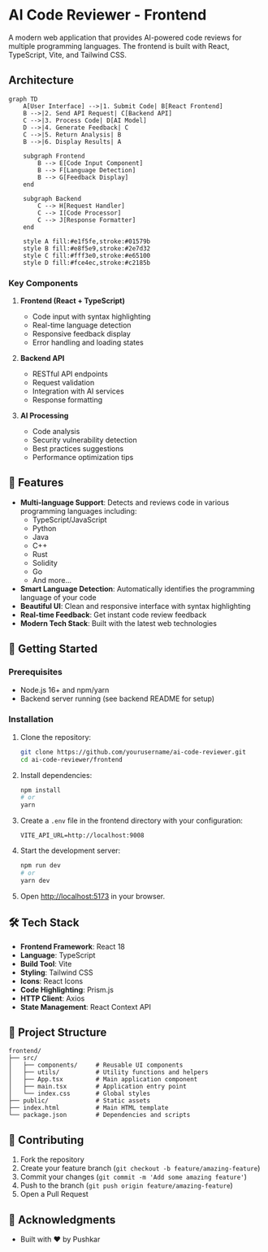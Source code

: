 # AI Code Reviewer - Frontend

A modern web application that provides AI-powered code reviews for multiple programming languages. The frontend is built with React, TypeScript, Vite, and Tailwind CSS.

## Architecture

```mermaid
graph TD
    A[User Interface] -->|1. Submit Code| B[React Frontend]
    B -->|2. Send API Request| C[Backend API]
    C -->|3. Process Code| D[AI Model]
    D -->|4. Generate Feedback| C
    C -->|5. Return Analysis| B
    B -->|6. Display Results| A

    subgraph Frontend
        B --> E[Code Input Component]
        B --> F[Language Detection]
        B --> G[Feedback Display]
    end

    subgraph Backend
        C --> H[Request Handler]
        C --> I[Code Processor]
        C --> J[Response Formatter]
    end

    style A fill:#e1f5fe,stroke:#01579b
    style B fill:#e8f5e9,stroke:#2e7d32
    style C fill:#fff3e0,stroke:#e65100
    style D fill:#fce4ec,stroke:#c2185b
```

### Key Components

1. **Frontend (React + TypeScript)**
   - Code input with syntax highlighting
   - Real-time language detection
   - Responsive feedback display
   - Error handling and loading states

2. **Backend API**
   - RESTful API endpoints
   - Request validation
   - Integration with AI services
   - Response formatting

3. **AI Processing**
   - Code analysis
   - Security vulnerability detection
   - Best practices suggestions
   - Performance optimization tips

## 🌟 Features

- **Multi-language Support**: Detects and reviews code in various programming languages including:
  - TypeScript/JavaScript
  - Python
  - Java
  - C++
  - Rust
  - Solidity
  - Go
  - And more...
- **Smart Language Detection**: Automatically identifies the programming language of your code
- **Beautiful UI**: Clean and responsive interface with syntax highlighting
- **Real-time Feedback**: Get instant code review feedback
- **Modern Tech Stack**: Built with the latest web technologies

## 🚀 Getting Started

### Prerequisites

- Node.js 16+ and npm/yarn
- Backend server running (see backend README for setup)

### Installation

1. Clone the repository:
   ```bash
   git clone https://github.com/yourusername/ai-code-reviewer.git
   cd ai-code-reviewer/frontend
   ```

2. Install dependencies:
   ```bash
   npm install
   # or
   yarn
   ```

3. Create a `.env` file in the frontend directory with your configuration:
   ```env
   VITE_API_URL=http://localhost:9008
   ```

4. Start the development server:
   ```bash
   npm run dev
   # or
   yarn dev
   ```

5. Open [http://localhost:5173](http://localhost:5173) in your browser.

## 🛠️ Tech Stack

- **Frontend Framework**: React 18
- **Language**: TypeScript
- **Build Tool**: Vite
- **Styling**: Tailwind CSS
- **Icons**: React Icons
- **Code Highlighting**: Prism.js
- **HTTP Client**: Axios
- **State Management**: React Context API

## 📁 Project Structure

```
frontend/
├── src/
│   ├── components/     # Reusable UI components
│   ├── utils/          # Utility functions and helpers
│   ├── App.tsx         # Main application component
│   ├── main.tsx        # Application entry point
│   └── index.css       # Global styles
├── public/             # Static assets
├── index.html          # Main HTML template
└── package.json        # Dependencies and scripts
```

## 🤝 Contributing

1. Fork the repository
2. Create your feature branch (`git checkout -b feature/amazing-feature`)
3. Commit your changes (`git commit -m 'Add some amazing feature'`)
4. Push to the branch (`git push origin feature/amazing-feature`)
5. Open a Pull Request


## 🙏 Acknowledgments

- Built with ❤️ by Pushkar
